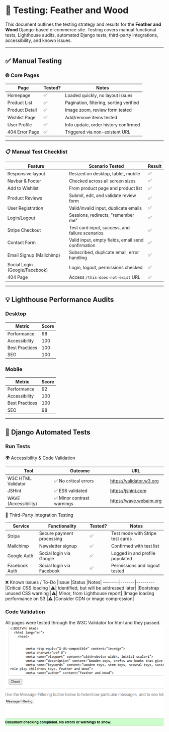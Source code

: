 # 🧪 Testing: Feather and Wood

This document outlines the testing strategy and results for the **Feather and Wood** Django-based e-commerce site. Testing covers manual functional tests, Lighthouse audits, automated Django tests, third-party integrations, accessibility, and known issues.

---

## ✅ Manual Testing

### 🌐 Core Pages

| Page                | Tested? | Notes                                   |
|---------------------|--------|-----------------------------------------|
| Homepage            | ✅     | Loaded quickly, no layout issues        |
| Product List        | ✅     | Pagination, filtering, sorting verified |
| Product Detail      | ✅     | Image zoom, review form tested          |
| Wishlist Page       | ✅     | Add/remove items tested                 |
| User Profile        | ✅     | Info update, order history confirmed    |
| 404 Error Page      | ✅     | Triggered via non-existent URL          |

---

### 📋 Manual Test Checklist

| Feature                                | Scenario Tested                                         | Result |
|----------------------------------------|----------------------------------------------------------|--------|
| Responsive layout                      | Resized on desktop, tablet, mobile                      | ✅     |
| Navbar & Footer                        | Checked across all screen sizes                         | ✅     |
| Add to Wishlist                        | From product page and product list                      | ✅     |
| Product Reviews                        | Submit, edit, and validate review form                  | ✅     |
| User Registration                      | Valid/invalid input, duplicate emails                   | ✅     |
| Login/Logout                           | Sessions, redirects, "remember me"                      | ✅     |
| Stripe Checkout                        | Test card input, success, and failure scenarios         | ✅     |
| Contact Form                           | Valid input, empty fields, email send confirmation      | ✅     |
| Email Signup (Mailchimp)              | Subscribed, duplicate email, error handling             | ✅     |
| Social Login (Google/Facebook)         | Login, logout, permissions checked                      | ✅     |
| 404 Page                               | Access `/this-does-not-exist` URL                       | ✅     |

---

## 💡 Lighthouse Performance Audits

### Desktop

| Metric         | Score |
|----------------|-------|
| Performance    | 98    |
| Accessibility  | 100   |
| Best Practices | 100   |
| SEO            | 100   |

### Mobile

| Metric         | Score |
|----------------|-------|
| Performance    | 92    |
| Accessibility  | 100   |
| Best Practices | 100   |
| SEO            | 98    |

---

## 🧪 Django Automated Tests

### Run Tests

🌍 Accessibility & Code Validation

|Tool	|Outcome	|URL|
--------|-----------|----
|W3C HTML Validator	|✅ No critical errors	|https://validator.w3.org|
|JSHint	|✅ ES6 validated	|https://jshint.com|
|WAVE (Accessibility)	|✅ Minor contrast warnings	|https://wave.webaim.org|

🤝 Third-Party Integration Testing

|Service	|Functionality	|Tested?	|Notes|
--------|---------|---------|--
|Stripe|	Secure payment processing	|✅|	Test mode with Stripe test cards|
|Mailchimp|	Newsletter signup	|✅	|Confirmed with test list|
|Google Auth	|Social login via Google	|✅	|Logged in and profile populated|
|Facebook Auth	|Social login via Facebook	|✅	|Permissions and logout tested|

❌ Known Issues / To-Do
|Issue	|Status	|Notes|
--------|-------|---------
|Critical CSS loading	|⚠️|	Identified, but will be addressed later|
|Bootstrap unused CSS warning	|⚠️|	Minor, from Lighthouse report|
|Image loading performance on S3	|⚠️	|Consider CDN or image compression|


### Code Validation
All pages were tested through the W3C Validator for html and they passed.
![Pass message](doc-images/w3c-validator.png)



